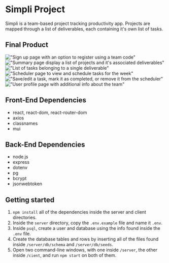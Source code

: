 # Simpli Project

Simpli is a team-based project tracking productivity app. Projects are mapped through a list of deliverables, each containing it's own list of tasks.

## Final Product

!["Sign up page with an option to register using a team code"](https://github.com/mrjohnming/lighthouse-final-project/blob/john/scheduler/docs/01_sign-up.png)
!["Summary page display a list of projects and it's associated deliverables"](https://github.com/mrjohnming/lighthouse-final-project/blob/john/scheduler/docs/02_projects%26deliverables.png)
!["List of tasks belonging to a single deliverable"](https://github.com/mrjohnming/lighthouse-final-project/blob/john/scheduler/docs/03_deliverable%26tasks.png)
!["Scheduler page to view and schedule tasks for the week"](https://github.com/mrjohnming/lighthouse-final-project/blob/john/scheduler/docs/04_scheduler-1.png)
!["Save/edit a task, mark it as completed, or remove it from the scheduler"](https://github.com/mrjohnming/lighthouse-final-project/blob/john/scheduler/docs/05_scheduler-2.png)
!["User profile page with additional info about the team"](https://github.com/mrjohnming/lighthouse-final-project/blob/john/scheduler/docs/06_user-profile.png)

## Front-End Dependencies

* react, react-dom, react-router-dom
* axios
* classnames
* mui

## Back-End Dependencies

* node.js
* express
* dotenv
* pg
* bcrypt
* jsonwebtoken

## Getting started

1. `npm install` all of the dependencies inside the server and client directories.
2. Inside the `server` directory, copy the `.env.example` file and name it `.env`.
3. Inside `psql`, create a user and database using the info found inside the `.env` file.
4. Create the database tables and rows by inserting all of the files found inside `/server/db/schema` and `/server/db/seeds`.
5. Open two command-line windows, with one inside `/server`, the other inside `/cient`, and run `npm start` on both of them.
